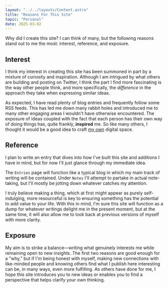 ```yaml
---
layout: "../../layouts/Content.astro"
title: "Reasons For This Site"
topic: "Personal"
date: 2025-03-02
---
```


Why did I create this site? I can think of many, but the following reasons stand out to me the most: interest, reference, and exposure.

## Interest

I think my interest in creating this site has been summoned in part by a mixture of curiosity and inspiration. Although I am intrigued by what others are building and posting on Twitter, I think the part I find more fascinating is the way other people think, and more specifically, the _difference_ in the approach they take when expressing similar ideas.

As expected, I have read plenty of blog entries and frequently follow some RSS feeds. This has led me down many rabbit holes and introduced me to many other engaging areas I wouldn't have otherwise encountered. The exposure of ideas coupled with the fact that each person has their own way of doing things has, quite frankly, **inspired** me. So like many others, I thought it would be a good idea to craft [my own](https://paulgraham.com/own.html) digital space.

## Reference

<div class="side-note">
    <p>I plan to write an entry that dives into how I've built this site and additions I have in mind, but for now I'll just glance through my immediate idea.</p>
</div>

The `Entries` page will function like a typical blog in which my main track of writing will be contained. Under `Notes` I'll attempt to partake in actual note-taking, but I'll mostly be jotting down whatever catches my attention.

I truly believe making a thing, which at first might appear as purely self-indulging, more resourceful is key to ensuring something has the potential to add value to your life. With this in mind, I'm sure this site will function as a dump for whatever writings delight me in the present moment, but at the same time, it will also allow me to look back at previous versions of myself with more clarity.

## Exposure

My aim is to strike a balance—writing what genuinely interests me while remaining open to new insights. The first two reasons are good enough for a "why," but if I'm being honest with myself, making new connections with like-minded people and knowing others find what I publish here interesting can be, in many ways, even more fulfilling. As others have done for me, I hope this site introduces you to new ideas or enables you to find a perspective that helps clarify your own thinking.
